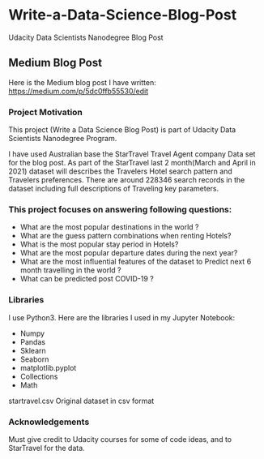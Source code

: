 # Write-a-Data-Science-Blog-Post
Udacity Data Scientists Nanodegree Blog Post

## Medium Blog Post
Here is the Medium blog post I have written: https://medium.com/p/5dc0ffb55530/edit

### Project Motivation
This project (Write a Data Science Blog Post) is part of Udacity Data Scientists Nanodegree Program.

I have used Australian base the StarTravel Travel Agent company Data set for the blog post. As part of the StarTravel last 2 month(March and April in 2021) dataset will describes the Travelers Hotel search pattern and Travelers preferences. There are around 228346 search records in the dataset including full descriptions of Traveling key parameters.

### This project focuses on answering following questions: 

- What are the most popular destinations in the world ? 
- What are the guess pattern combinations when renting Hotels?
- What is the most popular stay period in Hotels?
- What are the most popular departure dates during the next year?
- What are the most influential features of the dataset to Predict next 6 month travelling  in the world ?
- What can be predicted post COVID-19 ?

### Libraries
I use Python3. Here are the libraries I used in my Jupyter Notebook:

- Numpy
- Pandas
- Sklearn
- Seaborn
- matplotlib.pyplot
- Collections
- Math

startravel.csv Original dataset in csv format

### Acknowledgements
Must give credit to Udacity courses for some of code ideas, and to StarTravel  for the data. 
